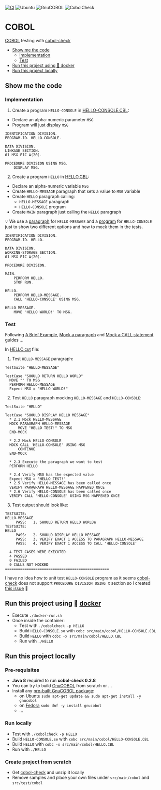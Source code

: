 [![CI](https://github.com/rogervinas/tests-everywhere/actions/workflows/cobol.yml/badge.svg)](https://github.com/rogervinas/tests-everywhere/actions/workflows/cobol.yml)
![Ubuntu](https://img.shields.io/badge/Ubuntu-24.04-blue?labelColor=black)
![GnuCOBOL](https://img.shields.io/badge/GnuCOBOL-3.1.2.0-blue?labelColor=black)
![CobolCheck](https://img.shields.io/badge/CobolCheck-0.2.8-blue?labelColor=black)

# COBOL

[COBOL](https://en.wikipedia.org/wiki/COBOL) testing with [cobol-check](https://github.com/openmainframeproject/cobol-check)

- [Show me the code](#show-me-the-code)
  - [Implementation](#implementation)
  - [Test](#test)
- [Run this project using 🐳 docker](#run-this-project-using--docker)
- [Run this project locally](#run-this-project-locally)

## Show me the code

### Implementation

1. Create a program `HELLO-CONSOLE` in [HELLO-CONSOLE.CBL](src/main/cobol/HELLO-CONSOLE.CBL):

- Declare an alpha-numeric parameter `MSG`
- Program will just display `MSG`

```cobol
IDENTIFICATION DIVISION.
PROGRAM-ID. HELLO-CONSOLE.

DATA DIVISION.
LINKAGE SECTION.
01 MSG PIC A(20).

PROCEDURE DIVISION USING MSG.
    DISPLAY MSG.
```

2. Create a program `HELLO` in [HELLO.CBL](src/main/cobol/HELLO.CBL):

- Declare an alpha-numeric variable `MSG`
- Create `HELLO-MESSAGE` paragraph that sets a value to `MSG` variable
- Create `HELLO` paragraph calling:
  - `HELLO-MESSAGE` paragraph
  - `HELLO-CONSOLE` program
- Create `MAIN` paragraph just calling the `HELLO` paragraph

💡 We use a [paragraph](https://www.tutorialspoint.com/cobol/cobol_program_structure.htm) for `HELLO-MESSAGE` and a [program](https://www.tutorialspoint.com/cobol/cobol_program_structure.htm) for `HELLO-CONSOLE` just to show two different options and how to mock them in the tests.

```cobol
IDENTIFICATION DIVISION.
PROGRAM-ID. HELLO.

DATA DIVISION.
WORKING-STORAGE SECTION.
01 MSG PIC A(20).

PROCEDURE DIVISION.

MAIN.
    PERFORM HELLO.
    STOP RUN.

HELLO.
    PERFORM HELLO-MESSAGE.
    CALL 'HELLO-CONSOLE' USING MSG.

HELLO-MESSAGE.
    MOVE 'HELLO WORLD!' TO MSG.
```

### Test

Following [A Brief Example](https://github.com/openmainframeproject/cobol-check/wiki/A-Brief-Example), [Mock a paragraph](https://github.com/openmainframeproject/cobol-check/wiki/Mock-a-paragraph-and-provide-fake-results) and [Mock a CALL statement](https://github.com/openmainframeproject/cobol-check/wiki/Mock-a-CALL-statement-and-provide-fake-results) guides ...

In [HELLO.cut](src/test/cobol/HELLO/HELLO.cut) file:

1. Test `HELLO-MESSAGE` paragraph:

```cobol
TestSuite "HELLO-MESSAGE"

TestCase "SHOULD RETURN HELLO WORLD"
  MOVE "" TO MSG
  PERFORM HELLO-MESSAGE
  Expect MSG = "HELLO WORLD!"
```

2. Test `HELLO` paragraph mocking `HELLO-MESSAGE` and `HELLO-CONSOLE`:

```cobol
TestSuite "HELLO"

TestCase "SHOULD DISPLAY HELLO MESSAGE"
  * 2.1 Mock HELLO-MESSAGE
  MOCK PARAGRAPH HELLO-MESSAGE
      MOVE "HELLO TEST!" TO MSG
  END-MOCK

  * 2.2 Mock HELLO-CONSOLE
  MOCK CALL 'HELLO-CONSOLE' USING MSG
      CONTINUE
  END-MOCK

  * 2.3 Execute the paragraph we want to test
  PERFORM HELLO

  * 2.4 Verify MSG has the expected value
  Expect MSG = "HELLO TEST!"
  * 2.5 Verify HELLO-MESSAGE has been called once
  VERIFY PARAGRAPH HELLO-MESSAGE HAPPENED ONCE
  * 2.6 Verify HELLO-CONSOLE has been called once
  VERIFY CALL 'HELLO-CONSOLE' USING MSG HAPPENED ONCE
```

3. Test output should look like:

```
TESTSUITE:
HELLO-MESSAGE
     PASS:   1. SHOULD RETURN HELLO WORLDe
TESTSUITE:
HELLO
     PASS:   2. SHOULD DISPLAY HELLO MESSAGE
     PASS:   3. VERIFY EXACT 1 ACCESS TO PARAGRAPH HELLO-MESSAGE
     PASS:   4. VERIFY EXACT 1 ACCESS TO CALL 'HELLO-CONSOLE'

  4 TEST CASES WERE EXECUTED
  4 PASSED
  0 FAILED
  0 CALLS NOT MOCKED
================================================
```

I have no idea how to unit test `HELLO-CONSOLE` program as it seems [cobol-check](https://github.com/openmainframeproject/cobol-check) does not support `PROCEDURE DIVISION USING X` section so I created [this issue](https://github.com/openmainframeproject/cobol-check/issues/339) 🤞

## Run this project using 🐳 [docker](https://www.docker.com/)

- Execute `./docker-run.sh`
- Once inside the container:
  - Test with `./cobolcheck -p HELLO`
  - Build `HELLO-CONSOLE.so` with `cobc src/main/cobol/HELLO-CONSOLE.CBL`
  - Build `HELLO` with `cobc -x src/main/cobol/HELLO.CBL`
  - Run with `./HELLO`

## Run this project locally

### Pre-requisites

- **Java 8** required to run **cobol-check 0.2.8**
- You can try to build [GnuCOBOL](https://sourceforge.net/projects/gnucobol/) from scratch or ...
- Install any [pre-built GnuCOBOL package](https://gnucobol.sourceforge.io/faq/index.html#are-there-pre-built-gnucobol-packages):
  - on [Ubuntu](https://ubuntu.com/) `sudo apt-get update && sudo apt-get install -y gnucobol`
  - on [Fedora](https://fedoraproject.org/) `sudo dnf -y install gnucobol`
  - ...

### Run locally

- Test with `./cobolcheck -p HELLO`
- Build `HELLO-CONSOLE.so` with `cobc src/main/cobol/HELLO-CONSOLE.CBL`
- Build `HELLO` with `cobc -x src/main/cobol/HELLO.CBL`
- Run with `./HELLO`

### Create project from scratch

- Get [cobol-check](https://github.com/openmainframeproject/cobol-check/tree/Developer/build/distributions) and unzip it locally
- Remove samples and place your own files under `src/main/cobol` and `src/test/cobol`
